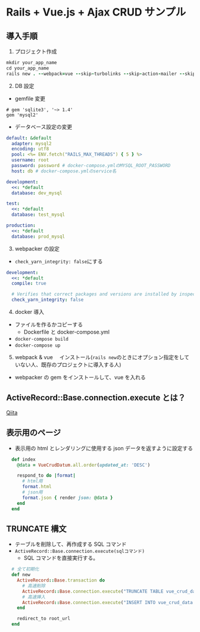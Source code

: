 # Rails + Vue.js + Ajax CRUD サンプル

## 導入手順

1. プロジェクト作成

```ruby
mkdir your_app_name
cd your_app_name
rails new . --webpack=vue --skip-turbolinks --skip-action-mailer --skip-action-mailbox --skip-active-storage --skip-test
```

2. DB 設定

- gemfile 変更

```ruby:Gemfile
# gem 'sqlite3', '~> 1.4'
gem 'mysql2'
```

- データベース設定の変更

```yml:database.yml
default: &default
  adapter: mysql2
  encoding: utf8
  pool: <%= ENV.fetch("RAILS_MAX_THREADS") { 5 } %>
  username: root
  password: password # docker-compose.ymlのMYSQL_ROOT_PASSWORD
  host: db # docker-compose.ymlのservice名

development:
  <<: *default
  database: dev_mysql

test:
  <<: *default
  database: test_mysql

production:
  <<: *default
  database: prod_mysql
```

3. webpacker の設定

- `check_yarn_integrity: false`にする

```yml:webpacker.yml
development:
  <<: *default
  compile: true

  # Verifies that correct packages and versions are installed by inspecting package.json, yarn.lock, and node_modules
  check_yarn_integrity: false
```

4. docker 導入

- ファイルを作るかコピーする
  - Dockerfile と docker-compose.yml
- `docker-compose build`
- `docker-compose up`

5. webpack & vue 　インストール(`rails new`のときにオプション指定をしていない人、既存のプロジェクトに導入する人)

- webpacker の gem をインストールして、vue を入れる

## ActiveRecord::Base.connection.execute とは？

[Qiita](https://qiita.com/katsuyuki/items/42b3c69bcd76c44ad64a)

## 表示用のページ

- 表示用の html とレンダリングに使用する json データを返すように設定する

```ruby
  def index
    @data = VueCrudDatum.all.order(updated_at: 'DESC')

    respond_to do |format|
      # html用
      format.html
      # json用
      format.json { render json: @data }
    end
  end
```

## TRUNCATE 構文

- テーブルを削除して、再作成する SQL コマンド
- `ActiveRecord::Base.connection.execute(sqlコマンド)`
  - SQL コマンドを直接実行する。

```ruby
  # 全て初期化
  def new
    ActiveRecord::Base.transaction do
      # 高速削除
      ActiveRecord::Base.connection.execute("TRUNCATE TABLE vue_crud_data;")
      # 高速挿入
      ActiveRecord::Base.connection.execute("INSERT INTO vue_crud_data SELECT * FROM vue_crud_data_bks;")
    end

    redirect_to root_url
  end
```
